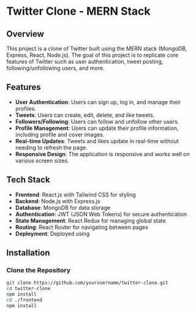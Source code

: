 # Twitter Clone - MERN Stack

## Overview

This project is a clone of Twitter built using the MERN stack (MongoDB, Express, React, Node.js). The goal of this project is to replicate core features of Twitter such as user authentication, tweet posting, following/unfollowing users, and more.

## Features

- **User Authentication**: Users can sign up, log in, and manage their profiles.
- **Tweets**: Users can create, edit, delete, and like tweets.
- **Followers/Following**: Users can follow and unfollow other users.
- **Profile Management**: Users can update their profile information, including profile and cover images.
- **Real-time Updates**: Tweets and likes update in real-time without needing to refresh the page.
- **Responsive Design**: The application is responsive and works well on various screen sizes.

## Tech Stack

- **Frontend**: React.js with Tailwind CSS for styling
- **Backend**: Node.js with Express.js
- **Database**: MongoDB for data storage
- **Authentication**: JWT (JSON Web Tokens) for secure authentication
- **State Management**: React Redux for managing global state
- **Routing**: React Router for navigating between pages
- **Deployment**: Deployed using 

## Installation



### Clone the Repository

```bash
git clone https://github.com/yourusername/twitter-clone.git
cd twitter-clone
npm install
cd ./frontend
npm install
